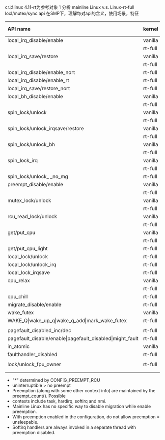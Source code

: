 cr以linux 4.11-rt为参考对象
1 分析 mainline Linux v.s. Linux-rt-full locl/mutex/sync api
在SMP下，理解每对api的含义，使用场景，特征


| API name                                 | kernel  | critical section | uninterrupt | nopreempt | nomigrate | nosfotirq | sleep/sched |
| :--------------------------------------- | :------ | :--------------: | :---------: | :-------: | :-------: | :-------: | :---------: |
| local_irq_disable/enable                 | vanilla |         N        |      Y      |     Y     |     Y     |    y      |      N      |
|                                          | rt-full |         N        |      Y      |     Y     |     Y     |    Y      |      N      |
| local_irq_save/restore                   | vanilla |         N        |      Y      |     Y     |     Y     |    Y      |      N      |
|                                          | rt-full |         N        |      Y      |     Y     |     Y     |     Y     |      N      |
| local_irq_disable/enable_nort            | rt-full |        N         |      N      |     N     |     N     |     N     |      Y      |
| local_irq_disable/enable_rt              | rt-full |        N         |      Y      |     Y     |     Y     |     Y     |      Y      |
| local_irq_save/restore_nort              | rt-full |        N         |      N      |     N     |     N     |     N     |      Y      |
| local_bh_disable/enable                  | vanilla |         N        |      N      |     Y     |     Y     |     Y     |      N      |
|                                          | rt-full |         N        |      N      |     N     |     Y     |     Y     |      Y?     |
| spin_lock/unlock                         | vanilla |        Y         |      N      |     Y     |     Y     |     N     |      N      |
|                                          | rt-full |        Y         |      N      |     N     |     Y     |     N     |      Y?     |
| spin_lock/unlock_irqsave/restore         | vanilla |        Y         |      Y      |     Y     |     Y     |     Y     |      N      |
|                                          | rt-full |        Y         |      N      |     N     |     Y     |     N     |      Y?     |
| spin_lock/unlock_bh                      | vanilla |        Y         |      N      |     Y     |     Y     |     Y     |      N      |
|                                          | rt-full |        Y         |      N      |     Y     |     Y     |     Y     |      Y?     |
| spin_lock_irq                            | vanilla |       Y          |    Y        |    Y      |     Y     |           |             |
|                                          | rt-full |       Y          |             |           |     Y     |           |             |
| spin_lock/unlock_ _no_mg                 | rt-full |       Y          |      N      |     N     |     N     |     N     |      Y      |
| preempt_disable/enable                   | vanilla |        N         |      N      |     Y     |     Y     |     N     |      N?     |
|                                          | rt-full |        N         |      N      |     Y     |     Y     |     N     |      N?     |
| mutex_lock/unlock                        | vanilla |        Y         |      N      |     N     |     N     |     N     |      Y      |
|                                          | rt-full |        Y         |      N      |     N     |     N     |     N     |      Y      |
| rcu_read_lock/unlock                     | vanilla |        N         |      N      |     *     |           |           |             |
|                                          | rt-full |                  |             |           |           |           |             |
| get/put_cpu                              | vanilla |        N         |      N      |     Y     |     Y     |     N?    |      N      |
|                                          | rt-full |        N         |      N      |     Y     |     Y     |     N??   |      N      |
| get/put_cpu_light                        | rt-full |        N         |      N      |     N     |     Y     |     N     |      Y?     |
| local_lock/unlock                        | rt-full |        N         |      N      |     N     |     N     |     N?    |      Y?     |
| local_lock/unlock_irq                    | rt-full |        *         |      N      |     N     |     Y     |     N     |      Y?     |
| local_lock_irqsave                       | rt-full |        *         |      N      |     N     |     Y     |     N     |      Y?     |
| cpu_relax                                | vanilla |                  |             |           |           |           |      N      |
|                                          | rt-full |                  |             |           |           |           |      N      |
| cpu_chill                                | rt-full |                  |             |           |           |           |      Y      |
| migrate_disable/enable                   | rt-full |       N          |     N       |     N     |     Y     |     N?    |     Y?      |
| wake_futex                               | vanilla |                  |             |           |           |           |             |
| WAKE_Q\|wake_up_q\|wake_q_add\|mark_wake_futex | rt-full |                  |             |           |           |           |             |
|                                          |         |                  |             |           |           |           |             |
| pagefault_disabled_inc/dec               | rt-full |                  |             |           |           |           |             |
| pagefault_disable/enable\|pagefault_disabled\|might_fault | rt-full |                  |             |           |           |           |             |
| in_atomic                                | vanilla |                  |             |           |           |           |             |
| faulthandler_disabled                    | rt-full |                  |             |           |           |           |             |
|                                          |         |                  |             |           |           |           |             |
| lock/unlock_fpu_owner                    | rt-full |                  |             |           |           |           |             |
|                                          |         |                  |             |           |           |           |             |
|                                          |         |                  |             |           |           |           |             |

* "*" determined by CONFIG_PREEMPT_RCU
* uninterruptible > no preempt
* Preemption (along with some other context info) are maintained by the preempt_count(). Possible
* contexts include task, hardirq, softirq and nmi.
* Mainline Linux has no specific way to disable migration while enable preemption.
* With preemption enabled in the configuration, do not allow preemption = unsleepable.
* Softirq handlers are always invoked in a separate thread with preemption disabled.
